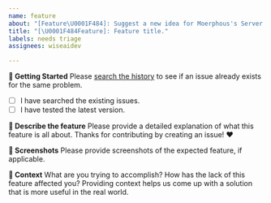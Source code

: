 ```yaml
---
name: feature
about: "[Feature\U0001F484]: Suggest a new idea for Moerphous's Server."
title: "[\U0001F484Feature]: Feature title."
labels: needs triage
assignees: wiseaidev

---
```


**👶 Getting Started**
Please [search the history](https://github.com/moerphous/moerphous-server/issues) to see if an issue already exists for the same problem.
- [ ] I have searched the existing issues.
- [ ] I have tested the latest version.

**📝 Describe the feature**
Please provide a detailed explanation of what this feature is all about. Thanks for contributing by creating an issue! ❤️

**📸 Screenshots**
Please provide screenshots of the expected feature, if applicable.

**🔦 Context**
What are you trying to accomplish? How has the lack of this feature affected you? Providing context helps us come up with a solution that is more useful in the real world.
